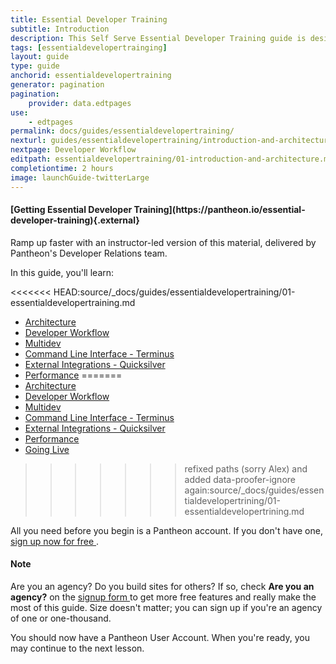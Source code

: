 ```yaml
---
title: Essential Developer Training 
subtitle: Introduction
description: This Self Serve Essential Developer Training guide is designed to help any Pantheon user quickly master workflow and tooling
tags: [essentialdevelopertrainging]
layout: guide
type: guide
anchorid: essentialdevelopertraining
generator: pagination
pagination:
    provider: data.edtpages
use:
    - edtpages
permalink: docs/guides/essentialdevelopertraining/
nexturl: guides/essentialdevelopertraining/introduction-and-architecture/
nextpage: Developer Workflow
editpath: essentialdevelopertraining/01-introduction-and-architecture.md
completiontime: 2 hours
image: launchGuide-twitterLarge 
---
```

 
 <div class="enablement" markdown="1">
  <h4 class="info" markdown="1">[Getting Essential Developer Training](https://pantheon.io/essential-developer-training){.external}</h4>
  Ramp up faster with an instructor-led version of this material, delivered by Pantheon's Developer Relations team.
</div>

In this guide, you'll learn:

<<<<<<< HEAD:source/_docs/guides/essentialdevelopertraining/01-essentialdevelopertraining.md
- [Architecture](/docs/guides/essentialdevelopertraining/introduction-and-architecture)
- [Developer Workflow](/docs/guides/essentialdevelopertraining/developer-workflow/)
- [Multidev](/docs/guides/essentialdevelopertraining/multidev/)
- [Command Line Interface - Terminus](/docs/guides/essentialdevelopertraining/terminus-cli)
- [External Integrations - Quicksilver](/docs/guides/essentialdevelopertraining/external-integrations)
- [Performance](/docs/guides/essentialdevelopertraining/performance)
=======
- [Architecture](guides/essentialdevelopertraining/developer-workflow/introduction-and-architecture)
- [Developer Workflow](guides/essentialdevelopertraining/developer-workflow/)
- [Multidev](guides/essentialdevelopertraining/multidev/)
- [Command Line Interface - Terminus](guides/essentialdevelopertraining/terminus-cli)
- [External Integrations - Quicksilver](guides/essentialdevelopertraining/quicksilver-external-integrations)
- [Performance](guides/essentialdevelopertraining/performance)
- [Going Live](guides/essentialdevelopertraining/going-live)
>>>>>>> refixed paths (sorry Alex) and added data-proofer-ignore again:source/_docs/guides/essentialdevelopertrining/01-essentialdevelopertrining.md

All you need before you begin is a Pantheon account. If you don't have one, <a href="https://pantheon.io/register" target="_blank">sign up now for free <span class="glyphicons glyphicons-new-window-alt"></span></a>.

<div class="alert alert-info">
<h4 class="info">Note</h4>
<p>Are you an agency? Do you build sites for others? If so, check <strong>Are you an agency?</strong> on the <a href="https://pantheon.io/register" target="_blank">signup form <span class="glyphicons glyphicons-new-window-alt"></span></a> to get more free features and really make the most of this guide. Size doesn't matter; you can sign up if you're an agency of one or one-thousand.
</p></div>

You should now have a Pantheon User Account. When you're ready, you may continue to the next lesson.
